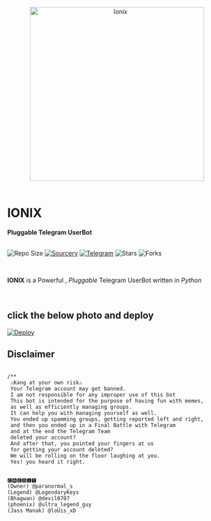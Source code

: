  


<p align="center">
    <a href="https://github.com/Ion-cell/IoniX"><img src="https://telegra.ph/file/5d6f61b25896be4c3dd6c.jpg" alt="Ionix" width=400px></a>
    <br>
    <br>
</p>

<h1>IONIX</h1>
<b>Pluggable Telegram UserBot</b>
<br>
<br>

![Repo Size](https://img.shields.io/github/repo-size/ion-cell/ionix)
[![Sourcery](https://img.shields.io/badge/Sourcery-enabled-brightgreen)](https://sourcery.ai)
[![Telegram](https://img.shields.io/badge/Support%20Group-Telegram-blue)](https://t.me/ionix-support-official)
![Stars](https://img.shields.io/github/stars/ion-cell/ioniX)
![Forks](https://img.shields.io/github/forks/ion-cell/ionix)



<br>

 **IONIX** is a Powerful , _Pluggable_ Telegram UserBot written in _Python_ 
<br>

<br>

## click the below photo and deploy

[![Deploy](https://telegra.ph/file/57c4edb389224c9cf9996.png)](https://heroku.com/deploy?template=https://github.com/ion-cell/ionxix)

## Disclaimer

                
   ```

/**
    ⚠️Kang at your own risk⚠️          
    Your Telegram account may get banned.
    I am not responsible for any improper use of this bot
    This bot is intended for the purpose of having fun with memes,
    as well as efficiently managing groups.
    It can help you with managing yourself as well.
    You ended up spamming groups, getting reported left and right,
    and then you ended up in a Final Battle with Telegram
    and at the end the Telegram Team
    deleted your account?
    And after that, you pointed your fingers at us
    for getting your account deleted?
    We will be rolling on the floor laughing at you.
    Yes! you heard it right.


🅲🆁🅴🅳🅸🆃
(Owner) @paranormal_s
(Legend) @LegendaryKeys
(Bhagwan) @devil0707
(phoenix) @ultra_legend_guy
(Jass Manak) @loUis_xD





